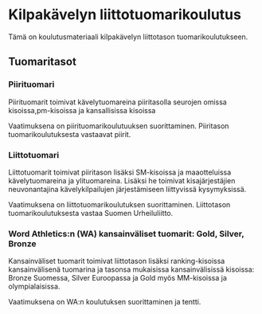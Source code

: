 # Kilpakävelyn liittotuomarikoulutus

Tämä on koulutusmateriaali kilpakävelyn liittotason tuomarikoulutukseen. 

## Tuomaritasot

### Piirituomari

Piirituomarit toimivat kävelytuomareina piiritasolla seurojen omissa kisoissa,pm-kisoissa ja kansallisissa kisoissa 

Vaatimuksena on piirituomarikoulutuuksen suorittaminen. Piiritason tuomarikoulutuksesta vastaavat piirit. 

### Liittotuomari

Liittotuomarit toimivat piiritason lisäksi SM-kisoissa ja maaotteluissa kävelytuomareina ja ylituomareina. Lisäksi he toimivat kisajärjestäjien neuvonantajina kävelykilpailujen järjestämiseen liittyvissä kysymyksissä.

Vaatimuksena on liittotuomarikoulutuksen suorittaminen. Liittotason tuomarikoulutuksesta vastaa Suomen Urheiluliitto.

### Word Athletics:n (WA) kansainväliset tuomarit: Gold, Silver, Bronze

Kansainväliset tuomarit toimivat liittotason lisäksi ranking-kisoissa kansainvälisenä tuomarina ja tasonsa mukaisissa kansainvälisissä kisoissa: Bronze Suomessa, Silver Euroopassa ja Gold myös MM-kisoissa ja olympialaisissa.

Vaatimuksena on WA:n koulutuksen suorittaminen ja tentti.



